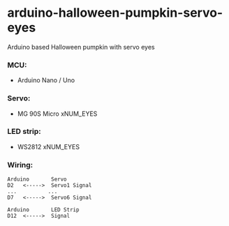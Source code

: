 # arduino-halloween-pumpkin-servo-eyes
Arduino based Halloween pumpkin with servo eyes

### MCU:
 - Arduino Nano / Uno

### Servo: 
 - MG 90S Micro xNUM_EYES

### LED strip:
 - WS2812 xNUM_EYES

### Wiring:
```
Arduino       Servo
D2   <----->  Servo1 Signal
...          ...
D7   <----->  Servo6 Signal

Arduino       LED Strip
D12  <----->  Signal
```
